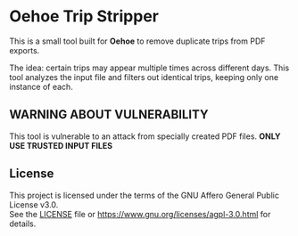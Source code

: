 # Oehoe Trip Stripper

This is a small tool built for **Oehoe** to remove duplicate trips from PDF exports.

The idea: certain trips may appear multiple times across different days. This tool analyzes the input file and filters out identical trips, keeping only one instance of each.

## WARNING ABOUT VULNERABILITY
This tool is vulnerable to an attack from specially created PDF files. **ONLY USE TRUSTED INPUT FILES** 

## License

This project is licensed under the terms of the GNU Affero General Public License v3.0.  
See the [LICENSE](./LICENSE.txt) file or <https://www.gnu.org/licenses/agpl-3.0.html> for details.